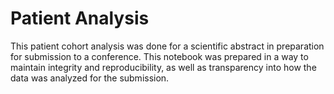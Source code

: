 # Patient Analysis

This patient cohort analysis was done for a scientific abstract in preparation for submission to a conference. This notebook was prepared in a way to maintain integrity and reproducibility, as well as transparency into how the data was analyzed for the submission. 
